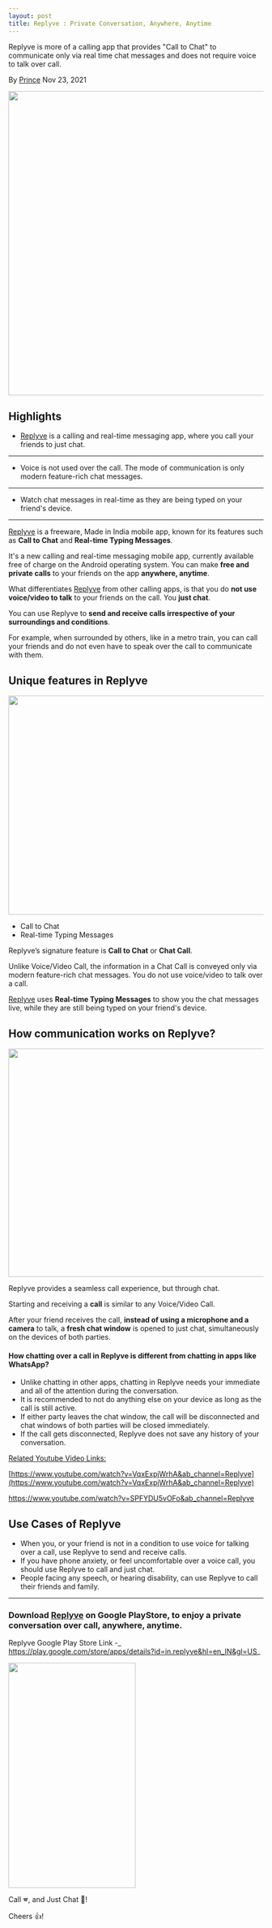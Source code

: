 ```yaml
---
layout: post
title: Replyve : Private Conversation, Anywhere, Anytime
---
```

Replyve is more of a calling app that provides "Call to Chat" to communicate only via real time chat messages and does not require voice to talk over call.

By [Prince](https://www.linkedin.com/in/prince-kumar-5497p/) Nov 23, 2021


<img src="https://user-images.githubusercontent.com/81200684/144360461-23eeb34b-6ac7-4da8-9198-96c1d9a5ee7e.png" width="600" height="600" />

## Highlights
* [Replyve](https://play.google.com/store/apps/details?id=in.replyve&hl=en_IN&gl=US) is a calling and real-time messaging app, where you call your friends to just chat.

---

* Voice is not used over the call. The mode of communication is only modern feature-rich chat messages.

---

* Watch chat messages in real-time as they are being typed on your friend's device.

---


[Replyve](https://play.google.com/store/apps/details?id=in.replyve&hl=en_IN&gl=US) is a freeware, Made in India mobile app, known for its features such as **Call to Chat** and **Real-time Typing Messages**.

It's a new calling and real-time messaging mobile app, currently available free of charge on the Android operating system. You can make **free and private calls** to your friends on the app **anywhere, anytime**.

What differentiates [Replyve](https://play.google.com/store/apps/details?id=in.replyve&hl=en_IN&gl=US) from other calling apps, is that you do **not use voice/video to talk** to your friends on the call. You **just chat**.

You can use Replyve to **send and receive calls irrespective of your surroundings and conditions**.

For example, when surrounded by others, like in a metro train, you can call your friends and do not even have to speak over the call to communicate with them.

## Unique features in Replyve

<img src="https://user-images.githubusercontent.com/81200684/144360563-e98eab0e-2d6a-4888-9ab5-d9f7710c7ca6.png" width="592" height="432" />

* Call to Chat
* Real-time Typing Messages

Replyve’s signature feature is **Call to Chat** or **Chat Call**.

Unlike Voice/Video Call, the information in a Chat Call is conveyed only via modern feature-rich chat messages. You do not use voice/video to talk over a call.

[Replyve](https://play.google.com/store/apps/details?id=in.replyve&hl=en_IN&gl=US) uses **Real-time Typing Messages** to show you the chat messages live, while they are still being typed on your friend's device.


## How communication works on Replyve?

<img src="https://user-images.githubusercontent.com/81200684/144360587-c5703a2b-2145-45f7-b9dc-fd6aa054aa9d.png" width="601" height="450" />



Replyve provides a seamless call experience, but through chat.

Starting and receiving a **call** is similar to any Voice/Video Call.

After your friend receives the call, **instead of using a microphone and a camera** to talk, a **fresh chat window** is opened to just chat, simultaneously on the devices of both parties.


#### **How chatting over a call in Replyve is different from chatting in apps like WhatsApp?**



* Unlike chatting in other apps, chatting in Replyve needs your immediate and all of the attention during the conversation.
* It is recommended to not do anything else on your device as long as the call is still active.
* If either party leaves the chat window, the call will be disconnected and chat windows of both parties will be closed immediately.
* If the call gets disconnected, Replyve does not save any history of your conversation.

<span style="text-decoration:underline;">Related Youtube Video Links:</span>

[https://www.youtube.com/watch?v=VqxExpjWrhA&ab_channel=Replyve](https://www.youtube.com/watch?v=VqxExpjWrhA&ab_channel=Replyve)

<span style="text-decoration:underline;">https://www.youtube.com/watch?v=SPFYDU5vOFo&ab_channel=Replyve</span>


## Use Cases of Replyve



* When you, or your friend is not in a condition to use voice for talking over a call, use Replyve to send and receive calls.
* If you have phone anxiety, or feel uncomfortable over a voice call, you should use Replyve to call and just chat.
* People facing any speech, or hearing disability, can use Replyve to call their friends and family.


---


### Download [Replyve](https://play.google.com/store/apps/details?id=in.replyve&hl=en_IN&gl=US) on Google PlayStore, to enjoy a private conversation over call, anywhere, anytime.

Replyve Google Play Store Link -_ <span style="text-decoration:underline;">https://play.google.com/store/apps/details?id=in.replyve&hl=en_IN&gl=US</span>_

<img src="https://user-images.githubusercontent.com/81200684/144360602-3802f095-4c72-41d3-9650-86b1d8e8cb58.jpg" width="251" height="444" />



Call 🕿, and Just Chat 💬!

Cheers 👍!
